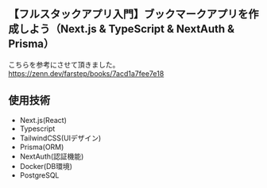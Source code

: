 ## 【フルスタックアプリ入門】ブックマークアプリを作成しよう（Next.js & TypeScript & NextAuth & Prisma）

こちらを参考にさせて頂きました。
https://zenn.dev/farstep/books/7acd1a7fee7e18

## 使用技術  
- Next.js(React)  
- Typescript    
- TailwindCSS(UIデザイン)  
- Prisma(ORM)  
- NextAuth(認証機能)  
- Docker(DB環境)  
- PostgreSQL
